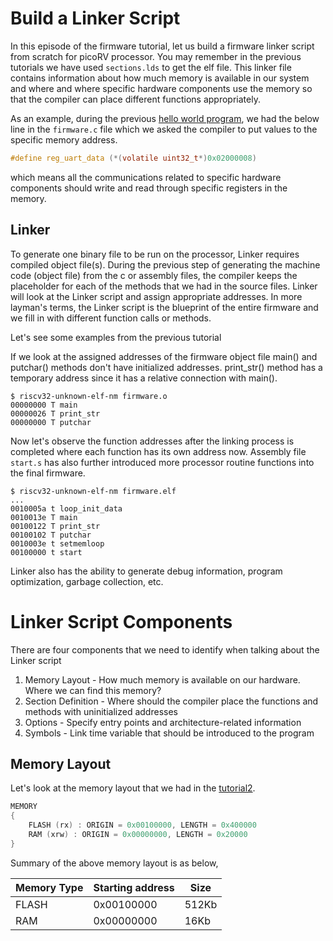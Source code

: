 Build a Linker Script
========

In this episode of the firmware tutorial, let us build a firmware linker script from scratch for picoRV processor. You may remember in the previous tutorials we have used `sections.lds` to get the elf file. This linker file contains information about how much memory is available in our system and where and where specific hardware components use the memory so that the compiler can place different functions appropriately. 

As an example, during the previous [hello world program](https://archfx.github.io/posts/2023/02/firmware2/), we had the below line in the `firmware.c` file which we asked the compiler to put values to the specific memory address. 

```c
#define reg_uart_data (*(volatile uint32_t*)0x02000008)
```
which means all the communications related to specific hardware components should write and read through specific registers in the memory.

Linker
-----


To generate one binary file to be run on the processor, Linker requires compiled object file(s).  During the previous step of generating the machine code (object file) from the c or assembly files, the compiler keeps the placeholder for each of the methods that we had in the source files. Linker will look at the Linker script and assign appropriate addresses. In more layman's terms, the Linker script is the blueprint of the entire firmware and we fill in with different function calls or methods.

Let's see some examples from the previous tutorial

If we look at the assigned addresses of the firmware object file main() and putchar() methods don't have initialized addresses. print_str() method has a temporary address since it has a relative connection with main().
```shell
$ riscv32-unknown-elf-nm firmware.o
00000000 T main
00000026 T print_str
00000000 T putchar
```

Now let's observe the function addresses after the linking process is completed where each function has its own address now. Assembly file `start.s` has also further introduced more processor routine functions into the final firmware. 

```shell
$ riscv32-unknown-elf-nm firmware.elf 
...
0010005a t loop_init_data
0010013e T main
00100122 T print_str
00100102 T putchar
0010003e t setmemloop
00100000 t start

```

Linker also has the ability to generate debug information, program optimization, garbage collection, etc.

Linker Script Components
========

There are four components that we need to identify when talking about the Linker script

1. Memory Layout - How much memory is available on our hardware. Where we can find this memory?
2. Section Definition - Where should the compiler place the functions and methods with uninitialized addresses
3. Options - Specify entry points and architecture-related information
4. Symbols - Link time variable that should be introduced to the program


Memory Layout
-------

Let's look at the memory layout that we had in the [tutorial2](https://archfx.github.io/posts/2023/02/firmware2/).
```c
MEMORY
{
    FLASH (rx) : ORIGIN = 0x00100000, LENGTH = 0x400000
    RAM (xrw) : ORIGIN = 0x00000000, LENGTH = 0x20000
}
```

Summary of the above memory layout is as below,

| Memory Type | Starting address | Size  |
| ----------- | ---------------- | ----- |
| FLASH       | 0x00100000       | 512Kb |
| RAM         | 0x00000000       | 16Kb  |

